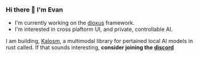 ### Hi there 👋 I'm Evan

- I'm currently working on the [dioxus](https://github.com/dioxuslabs) framework.
- I'm interested in cross plaftorm UI, and private, controllable AI.

I am building, [Kalosm](https://floneum.com/kalosm), a multimodal library for pertained local AI models in rust called. If that sounds interesting, **consider joining the [discord](https://discord.gg/dQdmhuB8q5)**
